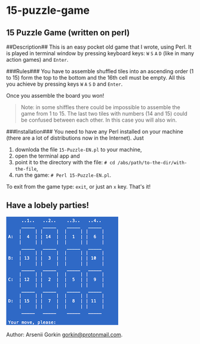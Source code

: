 # 15-puzzle-game
15 Puzzle Game (written on perl)
----

##Description##
This is an easy pocket old game that I wrote, using Perl.
It is played in terminal window by pressing keyboard keys:
`W` `S` `A` `D` (like in many action games) and `Enter`.

###Rules###
You have to assemble shuffled tiles into an ascending order (1 to 15) form the top to the bottom and the 16th cell
must be empty.
All this you achieve by pressing keys `W` `A` `S` `D` and `Enter`.

Once you assemble the board you won!

> Note: in some shiffles there could be impossible to assemble the game from 1 to 15. The last two tiles with numbers (14 and 15) could be confused between each other. In this case you will also win.

###Installation###
You need to have any Perl installed on your machine (there are a lot of distributions now in the Internet).
Just
1. downloda the file `15-Puzzle-EN.pl` to your machine,
2. open the terminal app and
3. point it to the directory with the file: `# cd /abs/path/to-the-dir/with-the-file`,
4. run the game: `# Perl 15-Puzzle-EN.pl`.
 
To exit from the game type: `exit`, or just an `x` key.
That's it!

Have a lobely parties!
----
![picture alt](https://github.com/arseniigorkin/15-puzzle-game/blob/master/15puzzle.png?raw=true "15 puzzle Perl board example")

Author: Arsenii Gorkin <gorkin@protonmail.com>.


